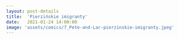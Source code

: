 ```yaml
---
layout: post-details
title:  'Pierzińskie imigranty'
date:   2021-01-24 14:00:00
image: 'assets/comics/7_Pete-and-Lar-pierzinskie-imigranty.jpeg'
---
```

